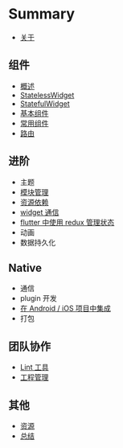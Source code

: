 # Summary

* [关于](./README.md)

## 组件

* [概述](./widgets/README.md)
* [StatelessWidget](./widgets/statelesswidget.md)
* [StatefulWidget](./widgets/statefulwidget.md)
* [基本组件](./widgets/basewidget.md)
* [常用组件](./widgets/commonwidget.md)
* [路由](./widgets/route.md)

## 进阶

* 主题
* [模块管理](./advanced/module.md)
* [资源依赖](./advanced/resources.md)
* [widget 通信](./advanced/bridge.md)
* [flutter 中使用 redux 管理状态](./advanced/redux.md)
* 动画
* 数据持久化

## Native

* 通信
* plugin 开发
* [在 Android / iOS 项目中集成](./native/add_flutter_to_app.md)
* 打包

## 团队协作

* [Lint 工具](./team/lint.md)
* [工程管理](./team/product.md)

## 其他

* [资源](./ending/resources.md)
* [总结](./ending/README.md)
